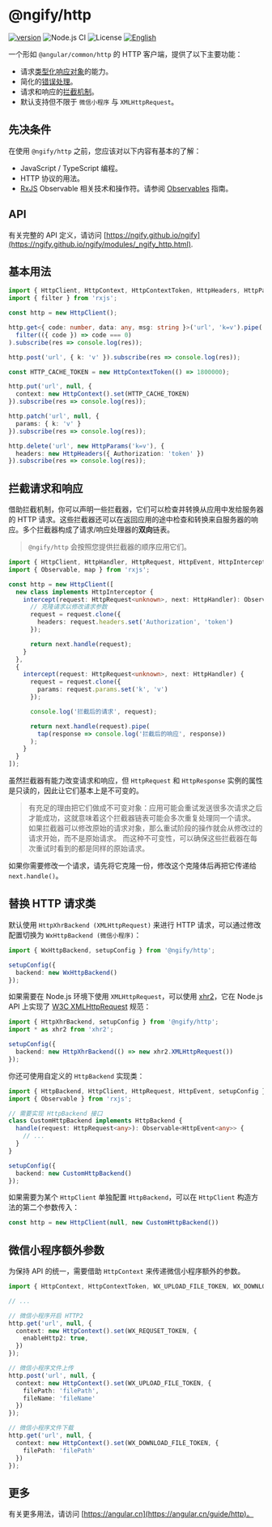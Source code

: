 # @ngify/http

[![version](https://img.shields.io/npm/v/@ngify/http/latest.svg)](https://www.npmjs.com/package/@ngify/http)
![Node.js CI](https://github.com/ngify/ngify/workflows/Node.js%20CI/badge.svg)
![License](https://img.shields.io/badge/License-MIT-blue.svg)
[![English](https://img.shields.io/static/v1?label=English&message=en-US&color=212121)](https://github.com/ngify/ngify/blob/main/packages/http/README.md)

一个形如 `@angular/common/http` 的 HTTP 客户端，提供了以下主要功能：

- 请求[类型化响应对象](https://angular.cn/guide/http#typed-response)的能力。
- 简化的[错误处理](https://angular.cn/guide/http#error-handling)。
- 请求和响应的[拦截机制](https://angular.cn/guide/http#intercepting-requests-and-responses)。
- 默认支持但不限于 `微信小程序` 与 `XMLHttpRequest`。

## 先决条件

在使用 `@ngify/http` 之前，您应该对以下内容有基本的了解：

- JavaScript / TypeScript 编程。
- HTTP 协议的用法。
- [RxJS](https://rxjs.dev/guide/overview) Observable 相关技术和操作符。请参阅 [Observables](https://angular.cn/guide/observables) 指南。

## API

有关完整的 API 定义，请访问 [https://ngify.github.io/ngify](https://ngify.github.io/ngify/modules/_ngify_http.html).

## 基本用法

```ts
import { HttpClient, HttpContext, HttpContextToken, HttpHeaders, HttpParams } from '@ngify/http';
import { filter } from 'rxjs';

const http = new HttpClient();

http.get<{ code: number, data: any, msg: string }>('url', 'k=v').pipe(
  filter(({ code }) => code === 0)
).subscribe(res => console.log(res));

http.post('url', { k: 'v' }).subscribe(res => console.log(res));

const HTTP_CACHE_TOKEN = new HttpContextToken(() => 1800000);

http.put('url', null, {
  context: new HttpContext().set(HTTP_CACHE_TOKEN)
}).subscribe(res => console.log(res));

http.patch('url', null, {
  params: { k: 'v' }
}).subscribe(res => console.log(res));

http.delete('url', new HttpParams('k=v'), {
  headers: new HttpHeaders({ Authorization: 'token' })
}).subscribe(res => console.log(res));
```

## 拦截请求和响应

借助拦截机制，你可以声明一些拦截器，它们可以检查并转换从应用中发给服务器的 HTTP 请求。这些拦截器还可以在返回应用的途中检查和转换来自服务器的响应。多个拦截器构成了请求/响应处理器的**双向**链表。

> `@ngify/http` 会按照您提供拦截器的顺序应用它们。

```ts
import { HttpClient, HttpHandler, HttpRequest, HttpEvent, HttpInterceptor } from '@ngify/http';
import { Observable, map } from 'rxjs';

const http = new HttpClient([
  new class implements HttpInterceptor {
    intercept(request: HttpRequest<unknown>, next: HttpHandler): Observable<HttpEvent<unknown>> {
      // 克隆请求以修改请求参数
      request = request.clone({
        headers: request.headers.set('Authorization', 'token')
      });

      return next.handle(request);
    }
  },
  {
    intercept(request: HttpRequest<unknown>, next: HttpHandler) {
      request = request.clone({
        params: request.params.set('k', 'v')
      });

      console.log('拦截后的请求', request);

      return next.handle(request).pipe(
        tap(response => console.log('拦截后的响应', response))
      );
    }
  }
]);
```

虽然拦截器有能力改变请求和响应，但 `HttpRequest` 和 `HttpResponse` 实例的属性是只读的，因此让它们基本上是不可变的。

> 有充足的理由把它们做成不可变对象：应用可能会重试发送很多次请求之后才能成功，这就意味着这个拦截器链表可能会多次重复处理同一个请求。
如果拦截器可以修改原始的请求对象，那么重试阶段的操作就会从修改过的请求开始，而不是原始请求。
而这种不可变性，可以确保这些拦截器在每次重试时看到的都是同样的原始请求。

如果你需要修改一个请求，请先将它克隆一份，修改这个克隆体后再把它传递给 `next.handle()`。

## 替换 HTTP 请求类

默认使用 `HttpXhrBackend (XMLHttpRequest)` 来进行 HTTP 请求，可以通过修改配置切换为 `WxHttpBackend (微信小程序)`：

```ts
import { WxHttpBackend, setupConfig } from '@ngify/http';

setupConfig({
  backend: new WxHttpBackend()
});
```

如果需要在 Node.js 环境下使用 `XMLHttpRequest`，可以使用 [xhr2](https://www.npmjs.com/package/xhr2)，它在 Node.js API 上实现了 [W3C XMLHttpRequest](https://www.w3.org/TR/XMLHttpRequest/) 规范：

```ts
import { HttpXhrBackend, setupConfig } from '@ngify/http';
import * as xhr2 from 'xhr2';

setupConfig({
  backend: new HttpXhrBackend(() => new xhr2.XMLHttpRequest())
});
```

你还可使用自定义的 `HttpBackend` 实现类：

```ts
import { HttpBackend, HttpClient, HttpRequest, HttpEvent, setupConfig } from '@ngify/http';
import { Observable } from 'rxjs';

// 需要实现 HttpBackend 接口
class CustomHttpBackend implements HttpBackend {
  handle(request: HttpRequest<any>): Observable<HttpEvent<any>> {
    // ...
  }
}

setupConfig({
  backend: new CustomHttpBackend()
});
```

如果需要为某个 `HttpClient` 单独配置 `HttpBackend`，可以在 `HttpClient` 构造方法的第二个参数传入：

```ts
const http = new HttpClient(null, new CustomHttpBackend())
```

## 微信小程序额外参数

为保持 API 的统一，需要借助 `HttpContext` 来传递微信小程序额外的参数。

```ts
import { HttpContext, HttpContextToken, WX_UPLOAD_FILE_TOKEN, WX_DOWNLOAD_FILE_TOKEN, WX_REQUSET_TOKEN } from '@ngify/http';

// ...

// 微信小程序开启 HTTP2
http.get('url', null, {
  context: new HttpContext().set(WX_REQUSET_TOKEN, {
    enableHttp2: true,
  })
});

// 微信小程序文件上传
http.post('url', null, {
  context: new HttpContext().set(WX_UPLOAD_FILE_TOKEN, {
    filePath: 'filePath',
    fileName: 'fileName'
  })
});

// 微信小程序文件下载
http.get('url', null, {
  context: new HttpContext().set(WX_DOWNLOAD_FILE_TOKEN, {
    filePath: 'filePath'
  })
});
```

## 更多

有关更多用法，请访问 [https://angular.cn](https://angular.cn/guide/http)。
